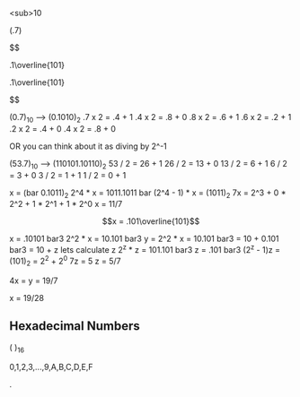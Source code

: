 \<sub>10</sub>

(.7)

$$

.1\overline{101}




.1\overline{101}



$$



(0.7)<sub>10</sub> --> (0.1010)<sub>2</sub>
.7 x 2 = .4 + 1
.4 x 2 = .8 + 0
.8 x 2 = .6 + 1
.6 x 2 = .2 + 1
.2 x 2 = .4 + 0
.4 x 2 = .8 + 0

OR you can think about it as diving by 2^-1

(53.7)<sub>10</sub> --> (110101.10110)<sub>2</sub> 
53 / 2 = 26 + 1
26 / 2 = 13 + 0
13 / 2 = 6 + 1
6 / 2 = 3 + 0
3 / 2 = 1 + 1
1 / 2 = 0 + 1


x = (bar 0.1011)<sub>2</sub>
2^4 * x = 1011.1011 bar
(2^4 - 1) * x = (1011)<sub>2</sub>
7x = 2^3 + 0 * 2^2 + 1  * 2^1 + 1 * 2^0 
x = 11/7


$$x =  .101\overline{101}$$

x = .10101 bar3
2^2 * x = 10.101 bar3
y = 2^2 * x = 10.101 bar3 = 10 + 0.101 bar3
					 = 10 + z
lets calculate z
2<sup>z</sup> * z = 101.101 bar3 
z = .101 bar3
(2<sup>z</sup> - 1)z = (101)<sub>2</sub> = 2<sup>2</sup> + 2<sup>0</sup>
7z = 5
z = 5/7

4x = y = 19/7

x = 19/28


## Hexadecimal Numbers

( )<sub>16</sub>

0,1,2,3,...,9,A,B,C,D,E,F







.


